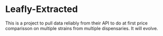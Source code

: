 # Leafly-Extracted
This is a project to pull data reliably from their API to do at first price comparisson on multiple strains from multiple dispensaries. It will evolve.
